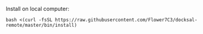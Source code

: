 Install on local computer:
```
bash <(curl -fsSL https://raw.githubusercontent.com/Flower7C3/docksal-remote/master/bin/install)
```
